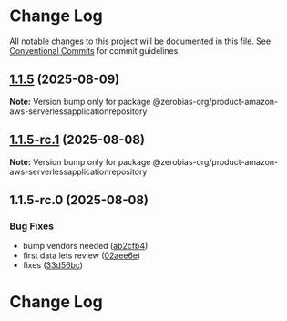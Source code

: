 # Change Log

All notable changes to this project will be documented in this file.
See [Conventional Commits](https://conventionalcommits.org) for commit guidelines.

## [1.1.5](https://github.com/zerobias-org/product/compare/@zerobias-org/product-amazon-aws-serverlessapplicationrepository@1.1.5-rc.1...@zerobias-org/product-amazon-aws-serverlessapplicationrepository@1.1.5) (2025-08-09)

**Note:** Version bump only for package @zerobias-org/product-amazon-aws-serverlessapplicationrepository





## [1.1.5-rc.1](https://github.com/zerobias-org/product/compare/@zerobias-org/product-amazon-aws-serverlessapplicationrepository@1.1.5-rc.0...@zerobias-org/product-amazon-aws-serverlessapplicationrepository@1.1.5-rc.1) (2025-08-08)

**Note:** Version bump only for package @zerobias-org/product-amazon-aws-serverlessapplicationrepository





## 1.1.5-rc.0 (2025-08-08)


### Bug Fixes

* bump vendors needed ([ab2cfb4](https://github.com/zerobias-org/product/commit/ab2cfb4a9cf2e3008e08b068f98011fec096c932))
* first data lets review ([02aee6e](https://github.com/zerobias-org/product/commit/02aee6e8c4f11675de7c63a00f4c8254a67a4dd7))
* fixes ([33d56bc](https://github.com/zerobias-org/product/commit/33d56bcaedf3fa5e3939a33c0fb57eda53539d05))





# Change Log
